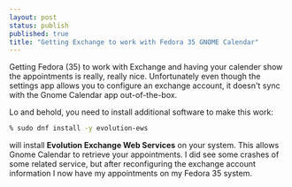 ```yaml
---
layout: post
status: publish
published: true
title: "Getting Exchange to work with Fedora 35 GNOME Calendar"
---
```

Getting Fedora (35) to work with Exchange and having your calender show the appointments is really, really nice.
Unfortunately even though the settings app allows you to configure an exchange account, it doesn't sync with the Gnome Calendar app out-of-the-box.

Lo and behold, you need to install additional software to make this work:

```bash
% sudo dnf install -y evolution-ews
```

will install **Evolution Exchange Web Services** on your system. This allows Gnome Calendar to retrieve your appointments. I did see some
crashes of some related service, but after reconfiguring the exchange account information I now have my appointments on my Fedora 35 system.
